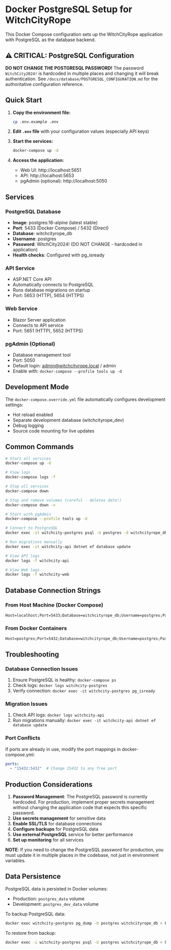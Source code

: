 # Docker PostgreSQL Setup for WitchCityRope

This Docker Compose configuration sets up the WitchCityRope application with PostgreSQL as the database backend.

## ⚠️ CRITICAL: PostgreSQL Configuration

**DO NOT CHANGE THE POSTGRESQL PASSWORD!** The password `WitchCity2024!` is hardcoded in multiple places and changing it will break authentication. See `/docs/database/POSTGRESQL_CONFIGURATION.md` for the authoritative configuration reference.

## Quick Start

1. **Copy the environment file:**
   ```bash
   cp .env.example .env
   ```

2. **Edit `.env` file** with your configuration values (especially API keys)

3. **Start the services:**
   ```bash
   docker-compose up -d
   ```

4. **Access the application:**
   - Web UI: http://localhost:5651
   - API: http://localhost:5653
   - pgAdmin (optional): http://localhost:5050

## Services

### PostgreSQL Database
- **Image**: postgres:16-alpine (latest stable)
- **Port**: 5433 (Docker Compose) / 5432 (Direct)
- **Database**: witchcityrope_db
- **Username**: postgres
- **Password**: WitchCity2024! (DO NOT CHANGE - hardcoded in application)
- **Health checks**: Configured with pg_isready

### API Service
- ASP.NET Core API
- Automatically connects to PostgreSQL
- Runs database migrations on startup
- Port: 5653 (HTTP), 5654 (HTTPS)

### Web Service
- Blazor Server application
- Connects to API service
- Port: 5651 (HTTP), 5652 (HTTPS)

### pgAdmin (Optional)
- Database management tool
- Port: 5050
- Default login: admin@witchcityrope.local / admin
- Enable with: `docker-compose --profile tools up -d`

## Development Mode

The `docker-compose.override.yml` file automatically configures development settings:
- Hot reload enabled
- Separate development database (witchcityrope_dev)
- Debug logging
- Source code mounting for live updates

## Common Commands

```bash
# Start all services
docker-compose up -d

# View logs
docker-compose logs -f

# Stop all services
docker-compose down

# Stop and remove volumes (careful - deletes data!)
docker-compose down -v

# Start with pgAdmin
docker-compose --profile tools up -d

# Connect to PostgreSQL
docker exec -it witchcity-postgres psql -U postgres -d witchcityrope_db

# Run migrations manually
docker exec -it witchcity-api dotnet ef database update

# View API logs
docker logs -f witchcity-api

# View Web logs
docker logs -f witchcity-web
```

## Database Connection Strings

### From Host Machine (Docker Compose)
```
Host=localhost;Port=5433;Database=witchcityrope_db;Username=postgres;Password=WitchCity2024!
```


### From Docker Containers
```
Host=postgres;Port=5432;Database=witchcityrope_db;Username=postgres;Password=WitchCity2024!
```


## Troubleshooting

### Database Connection Issues
1. Ensure PostgreSQL is healthy: `docker-compose ps`
2. Check logs: `docker logs witchcity-postgres`
3. Verify connection: `docker exec -it witchcity-postgres pg_isready`

### Migration Issues
1. Check API logs: `docker logs witchcity-api`
2. Run migrations manually: `docker exec -it witchcity-api dotnet ef database update`

### Port Conflicts
If ports are already in use, modify the port mappings in docker-compose.yml:
```yaml
ports:
  - "15432:5432"  # Change 15432 to any free port
```

## Production Considerations

1. **Password Management**: The PostgreSQL password is currently hardcoded. For production, implement proper secrets management without changing the application code that expects this specific password.
2. **Use secrets management** for sensitive data
3. **Enable SSL/TLS** for database connections
4. **Configure backups** for PostgreSQL data
5. **Use external PostgreSQL** service for better performance
6. **Set up monitoring** for all services

**NOTE**: If you need to change the PostgreSQL password for production, you must update it in multiple places in the codebase, not just in environment variables.

## Data Persistence

PostgreSQL data is persisted in Docker volumes:
- Production: `postgres_data` volume
- Development: `postgres_dev_data` volume

To backup PostgreSQL data:
```bash
docker exec witchcity-postgres pg_dump -U postgres witchcityrope_db > backup.sql
```

To restore from backup:
```bash
docker exec -i witchcity-postgres psql -U postgres witchcityrope_db < backup.sql
```